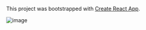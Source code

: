 

This project was bootstrapped with [Create React App](https://github.com/facebook/create-react-app).

![image](https://github.com/GAYATHRI1924/profilepage/assets/120390349/07d3b6af-c836-45f8-b13b-9fe83e7f9270)
